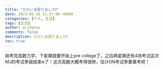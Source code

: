 ```yaml
---
title: "ただいま戻りました❗️"
date: 2023-05-26 21:37:00 +0800
categories: [个人, 生活]
tags: [生活]
author: eridanus
comments: false
description: ただいま戻りました❗️
toc: true
---
```


刚考完高数力学，下星期就要开始上pre college了，之后两星期还有4场考试这次MJ的考试季就结束🔚了！这次高数大概考得很惨，估计ON考试季要重考吧！

